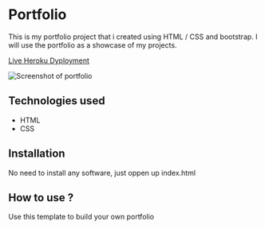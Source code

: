 # Portfolio

This is my portfolio project that i created using HTML / CSS and bootstrap. I will use the portfolio as a showcase of my projects.

[Live Heroku Dyployment](https://yadira--portfolio.herokuapp.com/)

![Screenshot of portfolio](https://user-images.githubusercontent.com/109363471/182196943-70abcc80-a522-43a2-8639-89e6edd52320.png)

## Technologies used

* HTML
* CSS

## Installation

No need to install any software, just oppen up index.html

## How to use ?

Use this template to build your own portfolio
